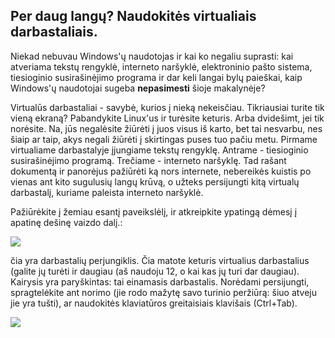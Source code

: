 

<div id="corps">

<h2>Per daug lang&#371;? Naudokit&#279;s virtualiais darbastaliais.</h2>

Niekad nebuvau Windows'&#371; naudotojas ir kai ko negaliu suprasti: kai atveriama tekst&#371; rengykl&#279;, interneto nar&#353;ykl&#279;, elektroninio pa&#353;to sistema, tiesioginio susira&#353;in&#279;jimo programa ir dar keli langai byl&#371; paie&#353;kai, kaip Windows'&#371; naudotojai sugeba <b>nepasimesti</b> &#353;ioje makalyn&#279;je?

Virtual&#363;s darbastaliai - savyb&#279;, kurios &#303; niek&#261; nekeis&#269;iau. Tikriausiai turite tik vien&#261; ekran&#261;? Pabandykite Linux'us ir tur&#279;site keturis. Arba dvide&#353;imt, jei tik nor&#279;site. Na, j&#363;s negal&#279;site &#382;i&#363;r&#279;ti &#303; juos visus i&#353; karto, bet tai nesvarbu, nes &#353;iaip ar taip, akys negali &#382;i&#363;r&#279;ti &#303; skirtingas puses tuo pa&#269;iu metu. Pirmame virtualiame darbastalyje &#303;jungiame tekst&#371; rengykl&#281;. Antrame - tiesioginio susira&#353;in&#279;jimo program&#261;. Tre&#269;iame - interneto nar&#353;ykl&#281;. Tad ra&#353;ant dokument&#261; ir panor&#279;jus pa&#382;i&#363;r&#279;ti k&#261; nors internete, nebereik&#279;s kuistis po vienas ant kito sugulusi&#371; lang&#371; kr&#363;v&#261;, o u&#382;teks persijungti kit&#261; virtual&#371; darbastal&#303;, kuriame paleista interneto nar&#353;ykl&#279;.

Pa&#382;i&#363;r&#279;kite &#303; &#382;emiau esant&#303; paveiksl&#279;l&#303;, ir atkreipkite ypating&#261; d&#279;mes&#303; &#303; apatin&#281; de&#353;in&#281; vaizdo dal&#303;.:

<img src="Images/workspaces.png" border="0"/>

&#269;ia yra darbastali&#371; perjungiklis. &#268;ia matote keturis virtualius darbastalius (galite j&#371; tur&#279;ti ir daugiau (a&#353; naudoju 12, o kai kas j&#371; turi dar daugiau). Kairysis yra pary&#353;kintas: tai einamasis darbastalis. Nor&#279;dami persijungti, spragtel&#279;kite ant norimo (jie rodo ma&#382;yt&#281; savo turinio per&#382;i&#363;r&#261;: &#353;iuo atveju jie yra tu&#353;ti), ar naudokit&#279;s klaviat&#363;ros greitaisiais klavi&#353;ais (Ctrl+Tab).

<img src="Images/workspaces_full.png" border="0"/>

</div>


